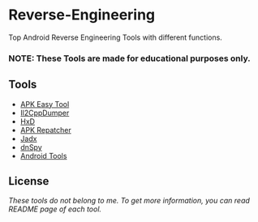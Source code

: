 
# Reverse-Engineering
Top Android Reverse Engineering Tools with different functions.
### NOTE: These Tools are made for educational purposes only.

## Tools

 - [APK Easy Tool](https://forum.xda-developers.com/t/tool-windows-apk-easy-tool-v1-59-2-2021-04-03.3333960/)
 - [Il2CppDumper](https://github.com/Perfare/Il2CppDumper)
 - [HxD](https://mh-nexus.de/en/hxd/)
 - [APK Repatcher](https://github.com/csanuragjain/APKRepatcher)
 - [Jadx](https://github.com/skylot/jadx)
 - [dnSpy](https://github.com/dnSpy/dnSpy)
 - [Android Tools](https://www.mediafire.com/file/67es4trexysy7cy/tools.zip/file)


## License
*These tools do not belong to me. To get more information, you can read README page of each tool.*
